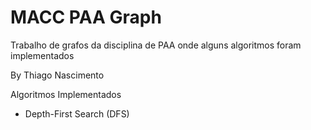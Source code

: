 MACC PAA Graph
==============

Trabalho de grafos da disciplina de PAA onde alguns algoritmos foram implementados

By Thiago Nascimento

Algoritmos Implementados

- Depth-First Search (DFS)